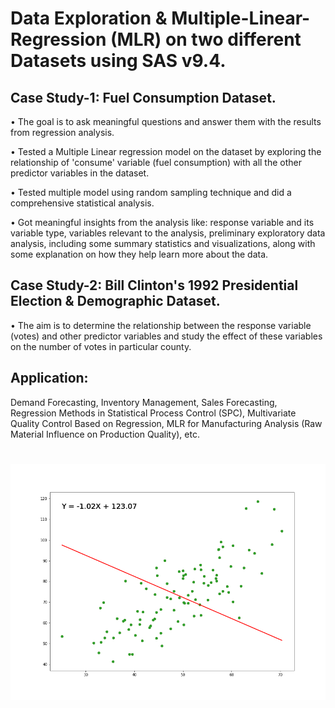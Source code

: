 # Data Exploration & Multiple-Linear-Regression (MLR) on two different Datasets using SAS v9.4.

## Case Study-1: Fuel Consumption Dataset.

• The goal is to ask meaningful questions and answer them with the results from regression analysis.

• Tested a Multiple Linear regression model on the dataset by exploring the relationship of 'consume' variable (fuel consumption) with all the other predictor variables in the dataset.

• Tested multiple model using random sampling technique and did a comprehensive statistical analysis.

• Got meaningful insights from the analysis like: response variable and its variable type, variables relevant to the analysis, preliminary exploratory data analysis, including some summary statistics and visualizations, along with some explanation on how they help learn more about the data.

## Case Study-2: Bill Clinton's 1992 Presidential Election & Demographic Dataset.

• The aim is to determine the relationship between the response variable (votes) and other predictor variables and study the effect of these variables on the number of votes in particular county.

## Application: 
Demand Forecasting, Inventory Management, Sales Forecasting, Regression Methods in Statistical Process Control (SPC), Multivariate Quality Control Based on Regression, MLR for Manufacturing Analysis (Raw Material Influence on Production Quality), etc.



#
![alt-text](LR.gif)
